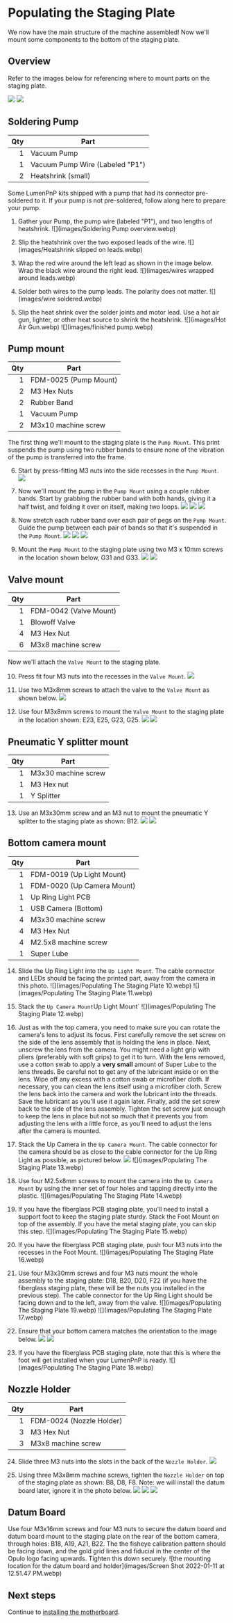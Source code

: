 # Populating the Staging Plate

We now have the main structure of the machine assembled! Now we'll mount some components to the bottom of the staging plate.

## Overview

Refer to the images below for referencing where to mount parts on the staging plate.

![](images/IMG_0746.webp)
![](images/Populating-The-Staging-Plate-Step-1-ALT.webp)

## Soldering Pump

|  Qty | Part                            |
| ---: | ------------------------------- |
|    1 | Vacuum Pump                     |
|    1 | Vacuum Pump Wire (Labeled "P1") |
|    2 | Heatshrink (small)              |

Some LumenPnP kits shipped with a pump that had its connector pre-soldered to it. If your pump is not pre-soldered, follow along here to prepare your pump.

1. Gather your Pump, the pump wire (labeled "P1"), and two lengths of heatshrink.
  ![](images/Soldering Pump overview.webp)

2. Slip the heatshrink over the two exposed leads of the wire.
  ![](images/Heatshrink slipped on leads.webp)

3. Wrap the red wire around the left lead as shown in the image below. Wrap the black wire around the right lead.
  ![](images/wires wrapped around leads.webp)

4. Solder both wires to the pump leads. The polarity does not matter.
  ![](images/wire soldered.webp)

5. Slip the heat shrink over the solder joints and motor lead. Use a hot air gun, lighter, or other heat source to shrink the heatshrink.
  ![](images/Hot Air Gun.webp)
  ![](images/finished pump.webp)

## Pump mount

|  Qty | Part                  |
| ---: | --------------------- |
|    1 | FDM-0025 (Pump Mount) |
|    2 | M3 Hex Nuts           |
|    2 | Rubber Band           |
|    1 | Vacuum Pump           |
|    2 | M3x10 machine screw   |

The first thing we'll mount to the staging plate is the `Pump Mount`. This print suspends the pump using two rubber bands to ensure none of the vibration of the pump is transferred into the frame.

6. Start by press-fitting M3 nuts into the side recesses in the `Pump Mount`.
  ![](images/Populating-The-Staging-Plate-Step-1-2.webp)

7. Now we'll mount the pump in the `Pump Mount` using a couple rubber bands. Start by grabbing the rubber band with both hands, giving it a half twist, and folding it over on itself, making two loops.
  ![](images/IMG_0737.webp)
  ![](images/IMG_0738.webp)
  ![](images/IMG_0740.webp)

1. Now stretch each rubber band over each pair of pegs on the `Pump Mount`. Guide the pump between each pair of bands so that it's suspended in the `Pump Mount`.
  ![](images/IMG_0742.webp)
  ![](images/IMG_0743.webp)
  ![](images/IMG_0744.webp)

1. Mount the `Pump Mount` to the staging plate using two M3 x 10mm screws in the location shown below, G31 and G33.
  ![](images/Populating-The-Staging-Plate-Step-4-ALT.webp)
  ![](images/IMG_0741.webp)

## Valve mount

|  Qty | Part                   |
| ---: | ---------------------- |
|    1 | FDM-0042 (Valve Mount) |
|    1 | Blowoff Valve          |
|    4 | M3 Hex Nut             |
|    6 | M3x8 machine screw     |

Now we'll attach the `Valve Mount` to the staging plate.

10. Press fit four M3 nuts into the recesses in the `Valve Mount`.
  ![](images/Populating-The-Staging-Plate-Step-5.webp)

11. Use two M3x8mm screws to attach the valve to the `Valve Mount` as shown below.
  ![](images/Populating-The-Staging-Plate-Step-6.webp)

12. Use four M3x8mm screws to mount the `Valve Mount` to the staging plate in the location shown: E23, E25, G23, G25.
  ![](images/Populating-The-Staging-Plate-Step-7-ALT.webp)
  ![](images/IMG_0745.webp)

## Pneumatic Y splitter mount

|  Qty | Part                |
| ---: | ------------------- |
|    1 | M3x30 machine screw |
|    1 | M3 Hex nut          |
|    1 | Y Splitter          |

13. Use an M3x30mm screw and an M3 nut to mount the pneumatic Y splitter to the staging plate as shown: B12.
  ![](images/Populating-The-Staging-Plate-Step-8-ALT.webp)
  ![](images/PXL_20220204_061125932.MP.webp)

## Bottom camera mount

|  Qty | Part                       |
| ---: | -------------------------- |
|    1 | FDM-0019 (Up Light Mount)  |
|    1 | FDM-0020 (Up Camera Mount) |
|    1 | Up Ring Light PCB          |
|    1 | USB Camera (Bottom)        |
|    4 | M3x30 machine screw        |
|    4 | M3 Hex Nut                 |
|    4 | M2.5x8 machine screw       |
|    1 | Super Lube                 |

14. Slide the Up Ring Light into the `Up Light Mount`. The cable connector and LEDs should be facing the printed part, away from the camera in this photo.
  ![](images/Populating The Staging Plate 10.webp)
  ![](images/Populating The Staging Plate 11.webp)

1.  Stack the `Up Camera Mount`Up Light Mount`
  ![](images/Populating The Staging Plate 12.webp)

1.  Just as with the top camera, you need to make sure you can rotate the camera's lens to adjust its focus. First carefully remove the set screw on the side of the lens assembly that is holding the lens in place. Next, unscrew the lens from the camera. You might need a light grip with pliers (preferably with soft grips) to get it to turn. With the lens removed, use a cotton swab to apply a **very small** amount of Super Lube to the lens threads. Be careful not to get any of the lubricant inside or on the lens. Wipe off any excess with a cotton swab or microfiber cloth. If necessary, you can clean the lens itself using a microfiber cloth. Screw the lens back into the camera and work the lubricant into the threads. Save the lubricant as you'll use it again later. Finally, add the set screw back to the side of the lens assembly. Tighten the set screw just enough to keep the lens in place but not so much that it prevents you from adjusting the lens with a little force, as you'll need to adjust the lens after the camera is mounted.

2.  Stack the Up Camera in the `Up Camera Mount`. The cable connector for the camera should be as close to the cable connector for the Up Ring Light as possible, as pictured below.
  ![](images/IMG_0837.webp)
  ![](images/Populating The Staging Plate 13.webp)

1.  Use four M2.5x8mm screws to mount the camera into the `Up Camera Mount` by using the inner set of four holes and tapping directly into the plastic.
  ![](images/Populating The Staging Plate 14.webp)

1.  If you have the fiberglass PCB staging plate, you'll need to install a support foot to keep the staging plate sturdy. Stack the Foot Mount on top of the assembly. If you have the metal staging plate, you can skip this step.
  ![](images/Populating The Staging Plate 15.webp)

1.  If you have the fiberglass PCB staging plate, push four M3 nuts into the recesses in the Foot Mount.
  ![](images/Populating The Staging Plate 16.webp)

1.  Use four M3x30mm screws and four M3 nuts mount the whole assembly to the staging plate: D18, B20, D20, F22 (if you have the fiberglass staging plate, these will be the nuts you installed in the previous step). The cable connector for the Up Ring Light should be facing down and to the left, away from the valve.
  ![](images/Populating The Staging Plate 19.webp)
  ![](images/Populating The Staging Plate 17.webp)

1.  Ensure that your bottom camera matches the orientation to the image below.
  ![](images/Populating-The-Staging-Plate-Step-12-ALT.webp)
  ![](images/IMG_0837.webp)

1.  If you have the fiberglass PCB staging plate, note that this is where the foot will get installed when your LumenPnP is ready.
  ![](images/Populating The Staging Plate 18.webp)

## Nozzle Holder

|  Qty | Part                     |
| ---: | ------------------------ |
|    1 | FDM-0024 (Nozzle Holder) |
|    3 | M3 Hex Nut               |
|    3 | M3x8 machine screw       |

24. Slide three M3 nuts into the slots in the back of the `Nozzle Holder`.
  ![](images/Populating-The-Staging-Plate-Step-13.webp)

25. Using three M3x8mm machine screws, tighten the `Nozzle Holder` on top of the staging plate as shown: B8, D8, F8. Note: we will install the datum board later, ignore it in the photo below.
  ![](images/Populating-The-Staging-Plate-Step-14-ALT.webp)
  ![](images/PXL_20220206_182121691.MP.webp)
  ![](images/PXL_20220206_182234874.MP.webp)

## Datum Board

Use four M3x16mm screws and four M3 nuts to secure the datum board and datum board mount to the staging plate on the rear of the bottom camera, through holes: B18, A19, A21, B22. The the fisheye calibration pattern should be facing down, and the gold grid lines and fiducial in the center of the Opulo logo facing upwards. Tighten this down securely.
![the mounting location for the datum board and holder](images/Screen Shot 2022-01-11 at 12.51.47 PM.webp)

## Next steps

Continue to [installing the motherboard](../../motherboard/installing-tht/index.md).
